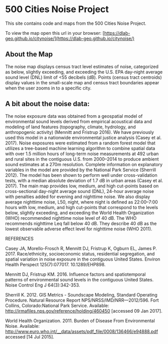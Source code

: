 # 500 Cities Noise Project

This site contains code and maps from the 500 Cities Noise Project.

To view the map open this url in your browser: [https://dlab-geo.github.io/citynoise/](https://dlab-geo.github.io/citynoise/)


## About the Map 

The noise map displays census tract level estimates of noise, categorized as below, slightly exceeding, and exceeding the U.S. EPA day-night average sound level (DNL) limit of <55 decibels (dB). Points (census tract centroids) display values in the small-scale map and census tract boundaries appear when the user zooms in to a specific city.


## A bit about the noise data:

The noise exposure data was obtained from a geospatial model of environmental sound levels derived from empirical acoustical data and modeling of land features (topography, climate, hydrology, and anthropogenic activity) (Mennitt and Fristrup 2016). We have previously used this model in a nationwide environmental justice analysis (Casey et al. 2017). Noise exposures were estimated from a random forest model that utilizes a tree-based machine learning algorithm to combine spatial data with over 1.5 million hours of long-term noise measurements at 492 urban and rural sites in the contiguous U.S. from 2000–2014 to produce ambient sound estimates at a 270m resolution. Complete information on explanatory variables in the model are provided by the National Park Service (Sherrill 2012). The model has been shown to perform well under cross-validation tests, with a median absolute deviation of 1.7 dB in urban areas (Casey et al. 2017). The main map provides low, medium, and high cut-points based on cross-sectional day-night average sound (DNL), 24-hour average noise with penalties added for evening and nighttime noise. We also display average nighttime noise, L50, night, where night is defined as 22:00–7:00 hours with low, medium, and high cut-points that correspond to the levels below, slightly exceeding, and exceeding the World Health Organization (WHO) recommended nighttime noise level of 40 dB. The WHO recommends nighttime Leq fall below 40 dB. They describe 40 dB as the lowest observable adverse effect level for nighttime noise (WHO 2011).

 

REFERENCES

Casey JA, Morello-Frosch R, Mennitt DJ, Fristrup K, Ogburn EL, James P. 2017. Race/ethnicity, socioeconomic status, residential segregation, and spatial variation in noise exposure in the contiguous United States. Environ Health Perspect 125(7):077017. 10.1289/EHP898.

Mennitt DJ, Fristrup KM. 2016. Influence factors and spatiotemporal patterns of environmental sound levels in the contiguous United States. Noise Control Eng J 64(3):342-353.

Sherrill K. 2012. GIS Metrics - Soundscape Modeling, Standard Operating Procedure. Natural Resource Report NPS/NRSS/IMD/NRR—2012/596. Fort Collins, Colorado:National Park Service. Available:  http://irmafiles.nps.gov/reference/holding/460450 [accessed 09 Jan 2017].

World Health Organization. 2011. Burden of Disease From Environmental Noise. Available: http://www.euro.who.int/__data/assets/pdf_file/0008/136466/e94888.pdf accessed [14 Jul 2015].
